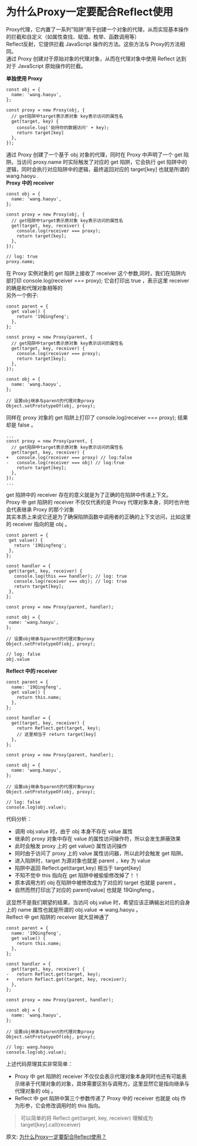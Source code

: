 # 为什么Proxy一定要配合Reflect使用
Proxy代理，它内置了一系列”陷阱“用于创建一个对象的代理，从而实现基本操作的拦截和自定义（如属性查找、赋值、枚举、函数调用等）  
Reflect反射，它提供拦截 JavaScript 操作的方法。这些方法与 Proxy的方法相同。  
通过 Proxy 创建对于原始对象的代理对象，从而在代理对象中使用 Reflect 达到对于 JavaScript 原始操作的拦截。  

**单独使用 Proxy**  
```
const obj = {
  name: 'wang.haoyu',
};

const proxy = new Proxy(obj, {
  // get陷阱中target表示原对象 key表示访问的属性名
  get(target, key) {
    console.log('劫持你的数据访问' + key);
    return target[key]
  },
});
```
通过 Proxy 创建了一个基于 obj 对象的代理，同时在 Proxy 中声明了一个 get 陷阱。当访问 proxy.name 时实际触发了对应的 get 陷阱，它会执行 get 陷阱中的逻辑，同时会执行对应陷阱中的逻辑，最终返回对应的 target[key] 也就是所谓的 wang.haoyu .   
**Proxy 中的 receiver**  
```
const obj = {
  name: 'wang.haoyu',
};

const proxy = new Proxy(obj, {
  // get陷阱中target表示原对象 key表示访问的属性名
  get(target, key, receiver) {
    console.log(receiver === proxy);
    return target[key];
  },
});

// log: true
proxy.name;
```
在 Proxy 实例对象的 get 陷阱上接收了 receiver 这个参数,同时，我们在陷阱内部打印 console.log(receiver === proxy); 它会打印出 true ，表示这里 receiver 的确是和代理对象相等的  
另外一个例子:  
```
const parent = {
  get value() {
    return '19Qingfeng';
  },
};

const proxy = new Proxy(parent, {
  // get陷阱中target表示原对象 key表示访问的属性名
  get(target, key, receiver) {
    console.log(receiver === proxy);
    return target[key];
  },
});

const obj = {
  name: 'wang.haoyu',
};

// 设置obj继承与parent的代理对象proxy
Object.setPrototypeOf(obj, proxy);
```
同样在 proxy 对象的 get 陷阱上打印了 console.log(receiver === proxy); 结果却是 false 。  
```
...
const proxy = new Proxy(parent, {
  // get陷阱中target表示原对象 key表示访问的属性名
  get(target, key, receiver) {
+   console.log(receiver === proxy) // log:false
-   console.log(receiver === obj) // log:true
    return target[key];
  },
});
...
```
get 陷阱中的 receiver 存在的意义就是为了正确的在陷阱中传递上下文。  
 Proxy 中 get 陷阱的 receiver 不仅仅代表的是 Proxy 代理对象本身，同时也许他会代表继承 Proxy 的那个对象  
 其实本质上来说它还是为了确保陷阱函数中调用者的正确的上下文访问，比如这里的 receiver 指向的是 obj 。  
 ```
 const parent = {
  get value() {
    return '19Qingfeng';
  },
};

const handler = {
  get(target, key, receiver) {
    console.log(this === handler); // log: true
    console.log(receiver === obj); // log: true
    return target[key];
  },
};

const proxy = new Proxy(parent, handler);

const obj = {
  name: 'wang.haoyu',
};

// 设置obj继承与parent的代理对象proxy
Object.setPrototypeOf(obj, proxy);

// log: false
obj.value
```
**Reflect 中的 receiver**  
```
const parent = {
  name: '19Qingfeng',
  get value() {
    return this.name;
  },
};

const handler = {
  get(target, key, receiver) {
    return Reflect.get(target, key);
    // 这里相当于 return target[key]
  },
};

const proxy = new Proxy(parent, handler);

const obj = {
  name: 'wang.haoyu',
};

// 设置obj继承与parent的代理对象proxy
Object.setPrototypeOf(obj, proxy);

// log: false
console.log(obj.value);
```
代码分析：  
- 调用 obj.value 时，由于 obj 本身不存在 value 属性
- 继承的 proxy 对象中存在 value 的属性访问操作符，所以会发生屏蔽效果
- 此时会触发 proxy 上的 get value() 属性访问操作
- 同时由于访问了 proxy 上的 value 属性访问器，所以此时会触发 get 陷阱。
- 进入陷阱时，target 为源对象也就是 parent ，key 为 value 
- 陷阱中返回 Reflect.get(target,key) 相当于 target[key]
- 不知不觉中 this 指向在 get 陷阱中被偷偷修改掉了！！
- 原本调用方的 obj 在陷阱中被修改成为了对应的 target 也就是 parent 。
- 自然而然打印出了对应的 parent[value] 也就是 19Qingfeng 。

这显然不是我们期望的结果，当访问 obj.value 时，希望应该正确输出对应的自身上的 name 属性也就是所谓的 obj.value => wang.haoyu 。    
Relfect 中 get 陷阱的 receiver 就大显神通了
```
const parent = {
  name: '19Qingfeng',
  get value() {
    return this.name;
  },
};

const handler = {
  get(target, key, receiver) {
-   return Reflect.get(target, key);
+   return Reflect.get(target, key, receiver);
  },
};

const proxy = new Proxy(parent, handler);

const obj = {
  name: 'wang.haoyu',
};

// 设置obj继承与parent的代理对象proxy
Object.setPrototypeOf(obj, proxy);

// log: wang.haoyu
console.log(obj.value);
```
上述代码原理其实非常简单：  
-  Proxy 中 get 陷阱的 receiver 不仅仅会表示代理对象本身同时也还有可能表示继承于代理对象的对象，具体需要区别与调用方。这里显然它是指向继承与代理对象的 obj 。
-  Reflect 中 get 陷阱中第三个参数传递了 Proxy 中的 receiver 也就是 obj 作为形参，它会修改调用时的 this 指向。

> 可以简单的将 Reflect.get(target, key, receiver) 理解成为 target[key].call(receiver)


原文: 
[为什么Proxy一定要配合Reflect使用？](https://mp.weixin.qq.com/s/A1uRq0XwhZPRIZetrEFM0g)